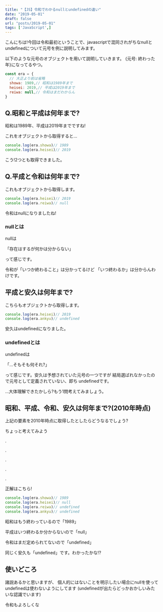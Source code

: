 ```yaml
---
title: "【JS】令和でわかるnullとundefinedの違い"
date: "2019-05-01"
draft: false
url: "posts/2019-05-01"
tags: ['JavaScript',]
---
```


こんにちは!今回は令和最初ということで、javascriptで混同されがちなnullとundefinedについて元号を例に説明してみます。

以下のような元号のオブジェクトを用いて説明していきます。
{元号: 終わった年}になってるやつ。

```javascript
const era = {
  // 大正より前は省略
  showa: 1989,// 昭和は1989年まで
  heisei: 2019,// 平成は2019年まで
  reiwa: null,// 令和はまだわからん
}

```
## Q.昭和と平成は何年まで?

昭和は1989年、平成は2019年までですね!

これをオブジェクトから取得すると...

```javascript
console.log(era.showa)// 1989
console.log(era.heisei)// 2019
```
こう!2つとも取得できました。

## Q.平成と令和は何年まで?

これもオブジェクトから取得します。

```javascript
console.log(era.heisei)// 2019
console.log(era.reiwa)// null
```

令和はnullになりましたね!

### nullとは

nullは

「存在はするが何かは分からない」

って感じです。

令和が「いつか終わること」は分かってるけど
「いつ終わるか」は分からんわけです。


## 平成と安久は何年まで?

こちらもオブジェクトから取得します。

```javascript
console.log(era.heisei)// 2019
console.log(era.ankyu)// undefined
```

安久はundefinedになりました。

### undefinedとは

undefinedは

「...そもそも何それ?」

って感じです。安久は予想されていた元号の一つですが
結局選ばれなかったので元号として定義されていない、即ち
undefinedです。

...大体理解できたかしら?もう1問考えてみましょう。

## 昭和、平成、令和、安久は何年まで?(2010年時点)

上記の要素を2010年時点に取得したとしたらどうなるでしょう?

ちょっと考えてみよう

.

.

.

.

.

正解はこちら!

```javascript
console.log(era.showa)// 1989
console.log(era.heisei)// null
console.log(era.reiwa)// undefined
console.log(era.ankyu)// undefined
```

昭和はもう終わっているので「1989」

平成はいつ終わるか分からないので「null」

令和はまだ定められてないので「undefined」

同じく安久も「undefined」です。わかったかな!?

## 使いどころ


諸説あるかと思いますが、
個人的にはないことを明示したい場合にnullを使って
undefinedは使わないようにしてます
(undefinedが出たらどっかおかしいみたいな認識でいます)

令和もよろしくな



